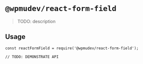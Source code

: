 # `@wpmudev/react-form-field`

> TODO: description

## Usage

```
const reactFormField = require('@wpmudev/react-form-field');

// TODO: DEMONSTRATE API
```
